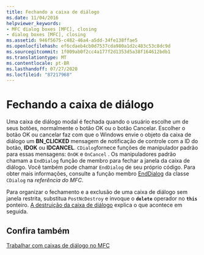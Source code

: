 ```yaml
---
title: Fechando a caixa de diálogo
ms.date: 11/04/2016
helpviewer_keywords:
- MFC dialog boxes [MFC], closing
- dialog boxes [MFC], closing
ms.assetid: 946f5675-c482-46a4-a5dd-34fe138ffae5
ms.openlocfilehash: ef6cdaeb4cb0d7537cda980a1d2c483c53c8dc9d
ms.sourcegitcommit: 1f009ab0f2cc4a177f2d1353d5a38f164612bdb1
ms.translationtype: MT
ms.contentlocale: pt-BR
ms.lasthandoff: 07/27/2020
ms.locfileid: "87217968"
---
```

# <a name="closing-the-dialog-box"></a>Fechando a caixa de diálogo

Uma caixa de diálogo modal é fechada quando o usuário escolhe um de seus botões, normalmente o botão OK ou o botão Cancelar. Escolher o botão OK ou cancelar faz com que o Windows envie o objeto da caixa de diálogo um **BN_CLICKED** mensagem de notificação de controle com a ID do botão, **IDOK** ou **IDCANCEL**. `CDialog`fornece funções de manipulador padrão para essas mensagens: `OnOK` e `OnCancel` . Os manipuladores padrão chamam a `EndDialog` função de membro para fechar a janela da caixa de diálogo. Você também pode chamar `EndDialog` de seu próprio código. Para obter mais informações, consulte a função membro [EndDialog](reference/cdialog-class.md#enddialog) da classe `CDialog` na *referência do MFC*.

Para organizar o fechamento e a exclusão de uma caixa de diálogo sem janela restrita, substitua `PostNcDestroy` e invoque o **`delete`** operador no **`this`** ponteiro. [A destruição da caixa de diálogo](destroying-the-dialog-box.md) explica o que acontece em seguida.

## <a name="see-also"></a>Confira também

[Trabalhar com caixas de diálogo no MFC](life-cycle-of-a-dialog-box.md)
